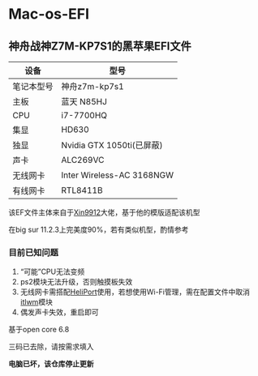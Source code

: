 # Mac-os-EFI

## 神舟战神Z7M-KP7S1的黑苹果EFI文件

| 设备       | 型号                      |
| ---------- | ------------------------- |
| 笔记本型号 | 神舟z7m-kp7s1             |
| 主板       | 蓝天 N85HJ                |
| CPU        | i7-7700HQ                 |
| 集显       | HD630                     |
| 独显       | Nvidia GTX 1050ti(已屏蔽) |
| 声卡       | ALC269VC                  |
| 无线网卡   | Inter Wireless-AC 3168NGW |
| 有线网卡   | RTL8411B                  |

该EF文件主体来自于[Xin9912](https://github.com/Xin9912/Hackintosh)大佬，基于他的模版适配该机型

在big sur 11.2.3上完美度90%，若有类似机型，酌情参考

### 目前已知问题

1. “可能”CPU无法变频
2. ps2模块无法升级，否则触摸板失效
3. 无线网卡需搭配[HeliPort](https://github.com/OpenIntelWireless/HeliPort)使用，若想使用Wi-Fi管理，需在配置文件中取消[itlwm](https://github.com/zxystd/itlwm)模块
4. 偶发声卡失效，重启即可



基于open core 6.8

三码已去除，请按需求填入

**电脑已坏，该仓库停止更新**

